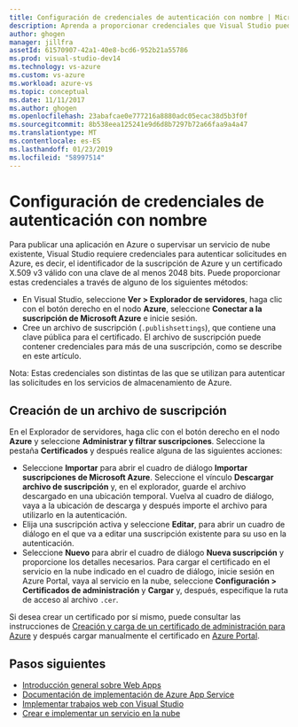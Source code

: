 ```yaml
---
title: Configuración de credenciales de autenticación con nombre | Microsoft Docs
description: Aprenda a proporcionar credenciales que Visual Studio pueda usar para autenticar solicitudes en Azure para publicar una aplicación en Azure desde Visual Studio o para supervisar un servicio en la nube existente.
author: ghogen
manager: jillfra
assetId: 61570907-42a1-40e8-bcd6-952b21a55786
ms.prod: visual-studio-dev14
ms.technology: vs-azure
ms.custom: vs-azure
ms.workload: azure-vs
ms.topic: conceptual
ms.date: 11/11/2017
ms.author: ghogen
ms.openlocfilehash: 23abafcae0e777216a8880adc05ecac38d5b3f0f
ms.sourcegitcommit: 8b538eea125241e9d6d8b7297b72a66faa9a4a47
ms.translationtype: MT
ms.contentlocale: es-ES
ms.lasthandoff: 01/23/2019
ms.locfileid: "58997514"
---
```

# <a name="set-up-named-authentication-credentials"></a>Configuración de credenciales de autenticación con nombre

Para publicar una aplicación en Azure o supervisar un servicio de nube existente, Visual Studio requiere credenciales para autenticar solicitudes en Azure, es decir, el identificador de la suscripción de Azure y un certificado X.509 v3 válido con una clave de al menos 2048 bits. Puede proporcionar estas credenciales a través de alguno de los siguientes métodos:

- En Visual Studio, seleccione **Ver > Explorador de servidores**, haga clic con el botón derecho en el nodo **Azure**, seleccione **Conectar a la suscripción de Microsoft Azure** e inicie sesión.
- Cree un archivo de suscripción (`.publishsettings`), que contiene una clave pública para el certificado. El archivo de suscripción puede contener credenciales para más de una suscripción, como se describe en este artículo.

Nota: Estas credenciales son distintas de las que se utilizan para autenticar las solicitudes en los servicios de almacenamiento de Azure.

## <a name="create-a-subscription-file"></a>Creación de un archivo de suscripción

En el Explorador de servidores, haga clic con el botón derecho en el nodo **Azure** y seleccione **Administrar y filtrar suscripciones**. Seleccione la pestaña **Certificados** y después realice alguna de las siguientes acciones:

- Seleccione **Importar** para abrir el cuadro de diálogo **Importar suscripciones de Microsoft Azure**. Seleccione el vínculo **Descargar archivo de suscripción** y, en el explorador, guarde el archivo descargado en una ubicación temporal. Vuelva al cuadro de diálogo, vaya a la ubicación de descarga y después importe el archivo para utilizarlo en la autenticación.
- Elija una suscripción activa y seleccione **Editar**, para abrir un cuadro de diálogo en el que va a editar una suscripción existente para su uso en la autenticación.
- Seleccione **Nuevo** para abrir el cuadro de diálogo **Nueva suscripción** y proporcione los detalles necesarios. Para cargar el certificado en el servicio en la nube indicado en el cuadro de diálogo, inicie sesión en Azure Portal, vaya al servicio en la nube, seleccione **Configuración > Certificados de administración** y **Cargar** y, después, especifique la ruta de acceso al archivo `.cer`.

Si desea crear un certificado por sí mismo, puede consultar las instrucciones de [Creación y carga de un certificado de administración para Azure](https://msdn.microsoft.com/library/windowsazure/gg551722.aspx) y después cargar manualmente el certificado en [Azure Portal](https://portal.azure.com/).

## <a name="next-steps"></a>Pasos siguientes

- [Introducción general sobre Web Apps](https://docs.microsoft.com/azure/app-service/)
- [Documentación de implementación de Azure App Service](https://docs.microsoft.com/azure/app-service/app-service-deploy-local-git) 
- [Implementar trabajos web con Visual Studio](https://docs.microsoft.com/azure/app-service/websites-dotnet-deploy-webjobs)
- [Crear e implementar un servicio en la nube](https://docs.microsoft.com/azure/cloud-services/cloud-services-how-to-create-deploy-portal)